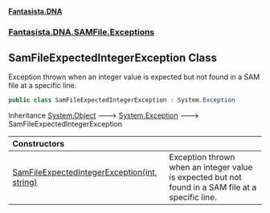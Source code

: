 #### [Fantasista.DNA](index.md 'index')
### [Fantasista.DNA.SAMFile.Exceptions](Fantasista.DNA.SAMFile.Exceptions.md 'Fantasista.DNA.SAMFile.Exceptions')

## SamFileExpectedIntegerException Class

Exception thrown when an integer value is expected but not found in a SAM file at a specific line.

```csharp
public class SamFileExpectedIntegerException : System.Exception
```

Inheritance [System.Object](https://docs.microsoft.com/en-us/dotnet/api/System.Object 'System.Object') &#129106; [System.Exception](https://docs.microsoft.com/en-us/dotnet/api/System.Exception 'System.Exception') &#129106; SamFileExpectedIntegerException

| Constructors | |
| :--- | :--- |
| [SamFileExpectedIntegerException(int, string)](Fantasista.DNA.SAMFile.Exceptions.SamFileExpectedIntegerException.SamFileExpectedIntegerException(int,string).md 'Fantasista.DNA.SAMFile.Exceptions.SamFileExpectedIntegerException.SamFileExpectedIntegerException(int, string)') | Exception thrown when an integer value is expected but not found in a SAM file at a specific line. |
